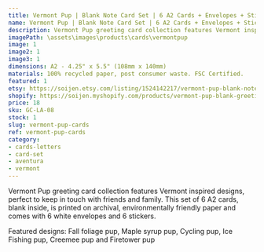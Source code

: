 ```yaml
---
title: Vermont Pup | Blank Note Card Set | 6 A2 Cards + Envelopes + Stickers
name: Vermont Pup | Blank Note Card Set | 6 A2 Cards + Envelopes + Stickers
description: Vermont Pup greeting card collection features Vermont inspired designs, perfect to keep in touch with friends and family. This set of 6 A2 cards, blank inside, is printed on archival, environmentally friendly paper and comes with 6 white envelopes and 6 stickers.
imagePath: \assets\images\products\cards\vermontpup
image: 1
image2: 1
image3: 1
dimensions: A2 - 4.25" x 5.5" (108mm x 140mm)
materials: 100% recycled paper, post consumer waste. FSC Certified.
featured: 1
etsy: https://soijen.etsy.com/listing/1524142217/vermont-pup-blank-note-card-set-6-a2?utm_source=Copy&utm_medium=ListingManager&utm_campaign=Share&utm_term=so.lmsm&share_time=1695262143570
shopify: https://soijen.myshopify.com/products/vermont-pup-blank-greeting-card-set
price: 18
sku: GC-LA-08
stock: 1
slug: vermont-pup-cards
ref: vermont-pup-cards
category:
- cards-letters
- card-set
- aventura
- vermont
---
```

Vermont Pup greeting card collection features Vermont inspired designs, perfect to keep in touch with friends and family. This set of 6 A2 cards, blank inside, is printed on archival, environmentally friendly paper and comes with 6 white envelopes and 6 stickers.

Featured designs: Fall foliage pup, Maple syrup pup, Cycling pup, Ice Fishing pup, Creemee pup and Firetower pup
